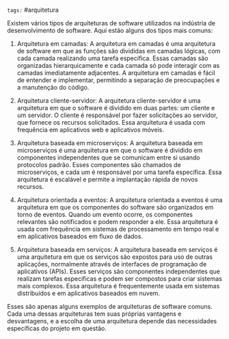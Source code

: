 `tags:` #arquitetura 

Existem vários tipos de arquiteturas de software utilizados na indústria de desenvolvimento de software. Aqui estão alguns dos tipos mais comuns:

1.  Arquitetura em camadas: A arquitetura em camadas é uma arquitetura de software em que as funções são divididas em camadas lógicas, com cada camada realizando uma tarefa específica. Essas camadas são organizadas hierarquicamente e cada camada só pode interagir com as camadas imediatamente adjacentes. A arquitetura em camadas é fácil de entender e implementar, permitindo a separação de preocupações e a manutenção do código.
    
2.  Arquitetura cliente-servidor: A arquitetura cliente-servidor é uma arquitetura em que o software é dividido em duas partes: um cliente e um servidor. O cliente é responsável por fazer solicitações ao servidor, que fornece os recursos solicitados. Essa arquitetura é usada com frequência em aplicativos web e aplicativos móveis.
    
3.  Arquitetura baseada em microserviços: A arquitetura baseada em microserviços é uma arquitetura em que o software é dividido em componentes independentes que se comunicam entre si usando protocolos padrão. Esses componentes são chamados de microserviços, e cada um é responsável por uma tarefa específica. Essa arquitetura é escalável e permite a implantação rápida de novos recursos.
    
4.  Arquitetura orientada a eventos: A arquitetura orientada a eventos é uma arquitetura em que os componentes do software são organizados em torno de eventos. Quando um evento ocorre, os componentes relevantes são notificados e podem responder a ele. Essa arquitetura é usada com frequência em sistemas de processamento em tempo real e em aplicativos baseados em fluxo de dados.
    
5.  Arquitetura baseada em serviços: A arquitetura baseada em serviços é uma arquitetura em que os serviços são expostos para uso de outras aplicações, normalmente através de interfaces de programação de aplicativos (APIs). Esses serviços são componentes independentes que realizam tarefas específicas e podem ser compostos para criar sistemas mais complexos. Essa arquitetura é frequentemente usada em sistemas distribuídos e em aplicativos baseados em nuvem.
    

Esses são apenas alguns exemplos de arquiteturas de software comuns. Cada uma dessas arquiteturas tem suas próprias vantagens e desvantagens, e a escolha de uma arquitetura depende das necessidades específicas do projeto em questão.